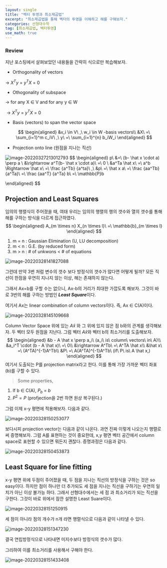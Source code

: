 ```yaml
---
layout: single
title: "벡터 투영과 최소제곱법"
excerpt: "최소제곱법을 통해 벡터의 투영을 이해하고 해를 구해보자."
categories: 선형대수학
tag: [최소제곱법, 벡터투영]
use_math: true
---
```




### Review

지난 포스팅에서 살펴보았던 내용들을 간략히 식으로만 복습해보자.

* Orthogonality of vectors

$\rightarrow$ $X^Ty$ = $y^TX$ = 0



* Othogonality of subspace

$\rightarrow$ for any X $\in$ V and for any y $\in$ W

​	$\rightarrow$ $X^Ty$ = $y^TX$ = 0



* Basis (vectors) to span the vector space

$$
\begin{aligned}
&v_i \in V\ ,\ w_i \in W -basis vectors\\
&X\ =\ \sum_{i=1}^m c_iV\ ,\ y\ =\ \sum_{i=1}^{n} b_iW_i
\end{aligned}
$$

* Projection onto line (원점을 지나는 직선)

![image-20220327213012793](https://raw.githubusercontent.com/kjw9899/kjw9899.github.io/master/kjw9899/kjw9899.github.io/assets/images/image-20220327213012793.png)
$$
\begin{aligned}
p\ &=\ (b- \hat x \cdot a) \perp a \\
&\rightarrow a^T(b- \hat x \cdot a)\ =\ 0 \\
&a^Ta \hat x\ =\ a^b \Rightarrow \hat x\ =\ \frac {a^Tb} {a^ta}\ ,\\
&p\ =\ \hat x a\ =\ \frac {aa^Tb} {a^Ta}\ =\ \frac {aa^T} {a^Ta} b\ =\ \mathbb{P}b

\end{aligned}
$$

## Projection and Least Squares

임의의 행렬식이 주어졌을 때, 여태 우리는 임의의 행렬의 행의 갯수와 열의 갯수를 통해 해를 구하는 방식을 다르게 접근하였다.
$$
\begin{aligned}
A_{m \times n} X_{n \times l}\ =\ \mathbb{b}_{m \times l}
\end{aligned}
$$

1. m = n : Gaussian Elimination (U, LU decomposition)
2. m < n : G.E. (by reduced form)
3. m > n : \# of unkwons < \# of equations

![image-20220328141827088](https://raw.githubusercontent.com/kjw9899/kjw9899.github.io/master/kjw9899/kjw9899.github.io/assets/images/image-20220328141827088.png)

그런데 만약 3번 처럼 변수의 갯수 보다 방정식의 갯수가 많다면 어떻게 될까? 모든 직선이 한점을 우연히 지나지 않는 이상, 해는 존재하지 않는다. 

그래서 Ax=b를 구할 수는 없으니, Ax-b의 거리가 최대한 가깝도록 해보자. 그것이 바로 3번의 해를 구하는 방법인 ***Least Square***이다.



여기서 Ax는 linear combination of column vectors이다. 즉, Ax $\in$ C(A)이다.

![image-20220328145109668](https://raw.githubusercontent.com/kjw9899/kjw9899.github.io/master/kjw9899/kjw9899.github.io/assets/images/image-20220328145109668.png)

Column Vector Space 위에 있는 $A \hat x$ 와 그 위에 있지 않은 점 b와의 관계를 생각해보자. 두 벡터 모두 원점을 지난다. 그럼 벡터 $A \hat x$와 벡터 b의 최소거리를 도출해보자.
$$
\begin{aligned}
&b - A \hat x \perp a_i\ (a_i\ is\ column\ vectors\ in\ A)\\
&a_i^T \cdot (b - A \hat x)\ =\ 0\\
&\rightarrow A^Tb\ =\ A^TA \hat x\\
&\hat x\ =\ (A^TA)^{-1}A^Tb\\
&P\ =\ A(A^TA)^{-1}A^Tb\ (if\ P\ is\ A \hat x,)
\end{aligned}
$$
여기서 도출되는 P를 projection matrix라고 한다. 이를 통해 가장 가까운 벡터 좌표 (b)를 구할 수 있다.



> Some properties,

1.  If b $\in$ C(A), $P_b$ = $b$
2. $P^2 = P$ (profjection을 2번 하면 원상 복구된다.)



그럼 이제 x-y 평면에 적용해보자. 다음과 같다.

![image-20220328150253077](https://raw.githubusercontent.com/kjw9899/kjw9899.github.io/master/kjw9899/kjw9899.github.io/assets/images/image-20220328150253077.png)

보다시피 projection vector는 다음과 같이 나온다. 과연 진짜 이렇게 나오는지 행렬로써 증명해보자. 그럼 A를 표현하는 것이 중요한데, x,y 평면 벡터 공간에서 column space로 표현할 수 있으면 뭐든지 괜찮다. 증명과정은 다음과 같다.

![image-20220328150453873](https://raw.githubusercontent.com/kjw9899/kjw9899.github.io/master/kjw9899/kjw9899.github.io/assets/images/image-20220328150453873.png)

## Least Square for line fitting

x-y 평면 위에 두점이 주어졌을 때, 두 점을 지나는 직선의 방정식을 구하는 것은 so easy이다. 하지만 점이 하나만 더 추가되도 세 점을 지나는 직선을 구하기는 우연의 일치가 아닌 이상 불가능 하다. 그래서 선형대수에서는 세 점 과 최소거리가 되는 직선을 구한다. 그것이 바로 위에서 잠깐 설명한 Least Suare이다.

![image-20220328151250915](https://raw.githubusercontent.com/kjw9899/kjw9899.github.io/master/kjw9899/kjw9899.github.io/assets/images/image-20220328151250915.png)



세 점이 아니라 점의 개수가 n개 라면 행렬식으로 다음과 같이 나타낼 수 있다.

![image-20220328151347230](https://raw.githubusercontent.com/kjw9899/kjw9899.github.io/master/kjw9899/kjw9899.github.io/assets/images/image-20220328151347230.png)

결국 연립방정식으로 나타내면 미지수보다 방정식의 갯수가 많다.

그리하여 이를 최소거리를 사용해서 구해야 한다.

![image-20220328151433408](https://raw.githubusercontent.com/kjw9899/kjw9899.github.io/master/kjw9899/kjw9899.github.io/assets/images/image-20220328151433408.png)













